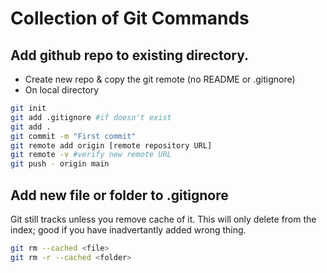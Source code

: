 # Collection of Git Commands


## Add github repo to existing directory. 

- Create new repo & copy the git remote (no README or .gitignore)
- On local directory
```bash
git init
git add .gitignore #if doesn't exist
git add . 
git commit -m "First commit" 
git remote add origin [remote repository URL]
git remote -v #verify new remote URL
git push - origin main
```
## Add new file or folder to .gitignore 

Git still tracks unless you remove cache of it. This will only delete from the index; good if you have inadvertantly added wrong thing. 

```bash
git rm --cached <file>
git rm -r --cached <folder>
```
